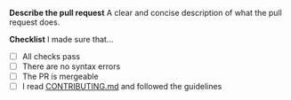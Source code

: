 **Describe the pull request**
A clear and concise description of what the pull request does.

**Checklist**
I made sure that...

- [ ] All checks pass
- [ ] There are no syntax errors
- [ ] The PR is mergeable
- [ ] I read [CONTRIBUTING.md](../CONTRIBUTING.md) and followed the guidelines
